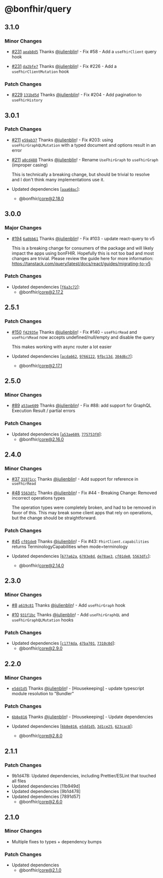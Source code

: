 # @bonfhir/query

## 3.1.0

### Minor Changes

- [#231](https://github.com/bonfhir/bonfhir/pull/231) [`aeab8d5`](https://github.com/bonfhir/bonfhir/commit/aeab8d5ed27f9ab2f74ac9715e055e8825c456c6) Thanks [@julienblin](https://github.com/julienblin)! - Fix #58 - Add a `useFhirClient` query hook

- [#231](https://github.com/bonfhir/bonfhir/pull/231) [`da2bfe7`](https://github.com/bonfhir/bonfhir/commit/da2bfe78eee5e287d6aca48c2f8357e920e9370b) Thanks [@julienblin](https://github.com/julienblin)! - Fix #226 - Add a `useFhirClientMutation` hook

### Patch Changes

- [#229](https://github.com/bonfhir/bonfhir/pull/229) [`131bd5d`](https://github.com/bonfhir/bonfhir/commit/131bd5d9042cf9e6cf8860b3db8de562928507c0) Thanks [@julienblin](https://github.com/julienblin)! - Fix #204 - Add pagination to `useFhirHistory`

## 3.0.1

### Patch Changes

- [#211](https://github.com/bonfhir/bonfhir/pull/211) [`e59ab37`](https://github.com/bonfhir/bonfhir/commit/e59ab37dc211f533d48fa53711f7d05a8dc727a1) Thanks [@julienblin](https://github.com/julienblin)! - Fix #203: using `useFhirGraphQLMutation` with a typed document and options result in an error

- [#211](https://github.com/bonfhir/bonfhir/pull/211) [`a0cd488`](https://github.com/bonfhir/bonfhir/commit/a0cd4880c1312e4c622ed0490b19a7aa149dd4e2) Thanks [@julienblin](https://github.com/julienblin)! - Rename `UseFhirGraph` to `useFhirGraph` (improper casing)

  This is technically a breaking change, but should be trivial to resolve and I don't think many implementations use it.

- Updated dependencies [[`aaa68ac`](https://github.com/bonfhir/bonfhir/commit/aaa68ac717478791607d72065255316ce8217238)]:
  - @bonfhir/core@2.18.0

## 3.0.0

### Major Changes

- [#194](https://github.com/bonfhir/bonfhir/pull/194) [`6a0bb61`](https://github.com/bonfhir/bonfhir/commit/6a0bb61b4d6e9b971c9cd63488b24c9231d9150c) Thanks [@julienblin](https://github.com/julienblin)! - Fix #103 - update react-query to v5

  This is a breaking change for consumers of the package and will likely impact the apps using bonFHIR.
  Hopefully this is not too bad and most changes are trivial.
  Please review the guide here for more information: https://tanstack.com/query/latest/docs/react/guides/migrating-to-v5

### Patch Changes

- Updated dependencies [[`f6a3c72`](https://github.com/bonfhir/bonfhir/commit/f6a3c72642654cf5c09a75789a9415150b95aeca)]:
  - @bonfhir/core@2.17.2

## 2.5.1

### Patch Changes

- [#150](https://github.com/bonfhir/bonfhir/pull/150) [`f42935e`](https://github.com/bonfhir/bonfhir/commit/f42935e8dbc38602e6a763a5cca0018c6401b97a) Thanks [@julienblin](https://github.com/julienblin)! - Fix #140 - `useFhirRead` and `useFhirVRead` now accepts undefined/null/empty and disable the query

  This makes working with async router a lot easier

- Updated dependencies [[`acda662`](https://github.com/bonfhir/bonfhir/commit/acda6629c0af50ce5824501a9f01b1dc595e0dda), [`9766122`](https://github.com/bonfhir/bonfhir/commit/97661222b439b9a9174fd340fbab1a0cc7ff0b43), [`9fbc13d`](https://github.com/bonfhir/bonfhir/commit/9fbc13d09c50aed82626b910560f3fb525142cdd), [`304d6c7`](https://github.com/bonfhir/bonfhir/commit/304d6c7868a352d2baad95dbd98cb8bd2b2848de)]:
  - @bonfhir/core@2.17.1

## 2.5.0

### Minor Changes

- [#89](https://github.com/bonfhir/bonfhir/pull/89) [`a53ae609`](https://github.com/bonfhir/bonfhir/commit/a53ae6092577d373ef97c3ddf5f6a1e826096640) Thanks [@julienblin](https://github.com/julienblin)! - Fix #88: add support for GraphQL Execution Result / partial errors

### Patch Changes

- Updated dependencies [[`a53ae609`](https://github.com/bonfhir/bonfhir/commit/a53ae6092577d373ef97c3ddf5f6a1e826096640), [`775753f0`](https://github.com/bonfhir/bonfhir/commit/775753f0cc1ec05f6c853301a2abe413a75e719f)]:
  - @bonfhir/core@2.16.0

## 2.4.0

### Minor Changes

- [#37](https://github.com/bonfhir/bonfhir/pull/37) [`31971cc`](https://github.com/bonfhir/bonfhir/commit/31971ccbbb3111d99e06ca3d240baaa4fe073a68) Thanks [@julienblin](https://github.com/julienblin)! - Add support for reference in `useFhirRead`

- [#48](https://github.com/bonfhir/bonfhir/pull/48) [`5563dfc`](https://github.com/bonfhir/bonfhir/commit/5563dfc86995c2ae175c52f05e568481ce176954) Thanks [@julienblin](https://github.com/julienblin)! - Fix #44 - Breaking Change: Removed incorrect operations types

  The operation types were completely broken, and had to be removed in favor of this.
  This may break some client apps that rely on operations, but the change should be straightforward.

### Patch Changes

- [#45](https://github.com/bonfhir/bonfhir/pull/45) [`cf01de0`](https://github.com/bonfhir/bonfhir/commit/cf01de0d5c740c28c446ef410acecf9dcf2f1c3a) Thanks [@julienblin](https://github.com/julienblin)! - Fix #43: `FhirClient.capabilities` returns TerminologyCapabilities when mode=terminology

- Updated dependencies [[`677a62a`](https://github.com/bonfhir/bonfhir/commit/677a62a547cfe31831b409e9a7757a302f1cdd91), [`6703e8d`](https://github.com/bonfhir/bonfhir/commit/6703e8d74804fc62eebabb5935de7be82a3bf999), [`de78ae3`](https://github.com/bonfhir/bonfhir/commit/de78ae343c1a852b351332b4c7173365c1e1cb2e), [`cf01de0`](https://github.com/bonfhir/bonfhir/commit/cf01de0d5c740c28c446ef410acecf9dcf2f1c3a), [`5563dfc`](https://github.com/bonfhir/bonfhir/commit/5563dfc86995c2ae175c52f05e568481ce176954)]:
  - @bonfhir/core@2.14.0

## 2.3.0

### Minor Changes

- [#8](https://github.com/bonfhir/bonfhir/pull/8) [`a619c81`](https://github.com/bonfhir/bonfhir/commit/a619c81355406a75917b4ad5122223621b287673) Thanks [@julienblin](https://github.com/julienblin)! - Add `useFhirGraph` hook

- [#10](https://github.com/bonfhir/bonfhir/pull/10) [`931f1bc`](https://github.com/bonfhir/bonfhir/commit/931f1bcf67b03eca749d7291cdb25274a4e9ade8) Thanks [@julienblin](https://github.com/julienblin)! - Add `useFhirGraphQL` and `useFhirGraphQLMutation` hooks

### Patch Changes

- Updated dependencies [[`c1774da`](https://github.com/bonfhir/bonfhir/commit/c1774da720175e1131919fd16faa79a402aac6ea), [`47ba701`](https://github.com/bonfhir/bonfhir/commit/47ba7010975779d8761e9cf3773764f0fb5e1232), [`7310c0d`](https://github.com/bonfhir/bonfhir/commit/7310c0d07e95b82edde9b5662d76afcfbd04a868)]:
  - @bonfhir/core@2.9.0

## 2.2.0

### Minor Changes

- [`e5dd1d5`](https://github.com/bonfhir/bonfhir/commit/e5dd1d5411f4ae68ecff706f2f0277ab766e7aac) Thanks [@julienblin](https://github.com/julienblin)! - [Housekeeping] - update typescript module resolution to "Bundler"

### Patch Changes

- [`6b8e816`](https://github.com/bonfhir/bonfhir/commit/6b8e8164afea6c06de22bf8e1313b29057a9ff6e) Thanks [@julienblin](https://github.com/julienblin)! - [Housekeeping] - Update dependencies

- Updated dependencies [[`6b8e816`](https://github.com/bonfhir/bonfhir/commit/6b8e8164afea6c06de22bf8e1313b29057a9ff6e), [`e5dd1d5`](https://github.com/bonfhir/bonfhir/commit/e5dd1d5411f4ae68ecff706f2f0277ab766e7aac), [`3d1ce25`](https://github.com/bonfhir/bonfhir/commit/3d1ce25cbc26d6b272f1388fd3210abea52ac50e), [`623cac8`](https://github.com/bonfhir/bonfhir/commit/623cac852d3f84ff5209282069a0d1d95a8b30cc)]:
  - @bonfhir/core@2.8.0

## 2.1.1

### Patch Changes

- 9b1d478: Updated dependencies, including Prettier/ESLint that touched all files
- Updated dependencies [11b949d]
- Updated dependencies [9b1d478]
- Updated dependencies [7891d57]
  - @bonfhir/core@2.6.0

## 2.1.0

### Minor Changes

- Multiple fixes to types + dependency bumps

### Patch Changes

- Updated dependencies
  - @bonfhir/core@2.1.0
